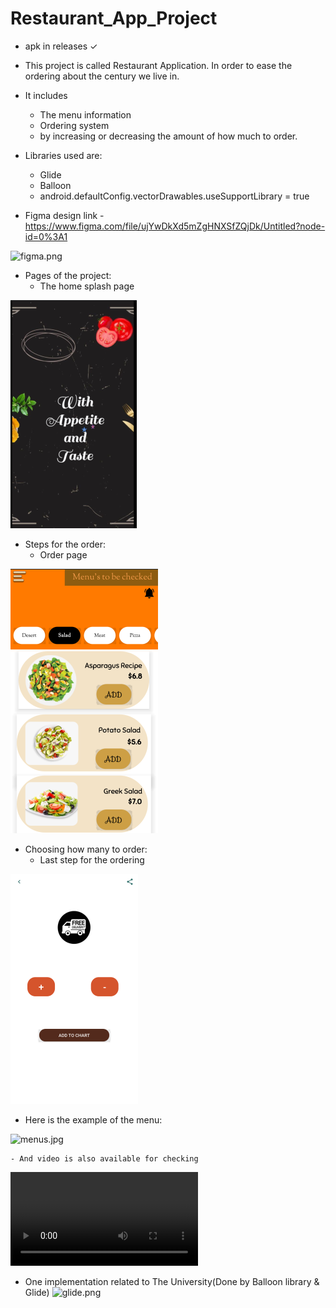 # Restaurant_App_Project

* apk in releases ✓
* This project is called Restaurant Application. In order to ease the ordering about the century we live in.
* It includes 
    - The menu information
    - Ordering system 
    - by increasing or decreasing the amount of how much to order.

* Libraries used are:
    - Glide
    - Balloon
    - android.defaultConfig.vectorDrawables.useSupportLibrary = true
    
* Figma design link - https://www.figma.com/file/ujYwDkXd5mZgHNXSfZQjDk/Untitled?node-id=0%3A1

![figma.png](https://github.com/advancepro/Restaurant_App_Project/blob/master/screens/figma.PNG)

* Pages of the project:
    - The home splash page 
    
![home.png](https://github.com/advancepro/Restaurant_App/blob/master/screens/home.PNG)
    
* Steps for the order:
    - Order page
    
![mainactivity.png](https://github.com/advancepro/Restaurant_App/blob/master/screens/mainactivity2.PNG)

* Choosing how many to order:
    - Last step for the ordering
    
![details.png](https://github.com/advancepro/Restaurant_App/blob/master/details.PNG)

* Here is the example of the menu:

![menus.jpg](https://github.com/advancepro/Restaurant_App_Project/blob/master/screens/menus.jpg)

    - And video is also available for checking
    
   ![video.mp4](https://github.com/advancepro/Restaurant_App/blob/master/video.mp4)


* One implementation related to The University(Done by Balloon library & Glide)
![glide.png](https://github.com/advancepro/Restaurant_App_Project/blob/master/screens/Glide.jpeg)




    
